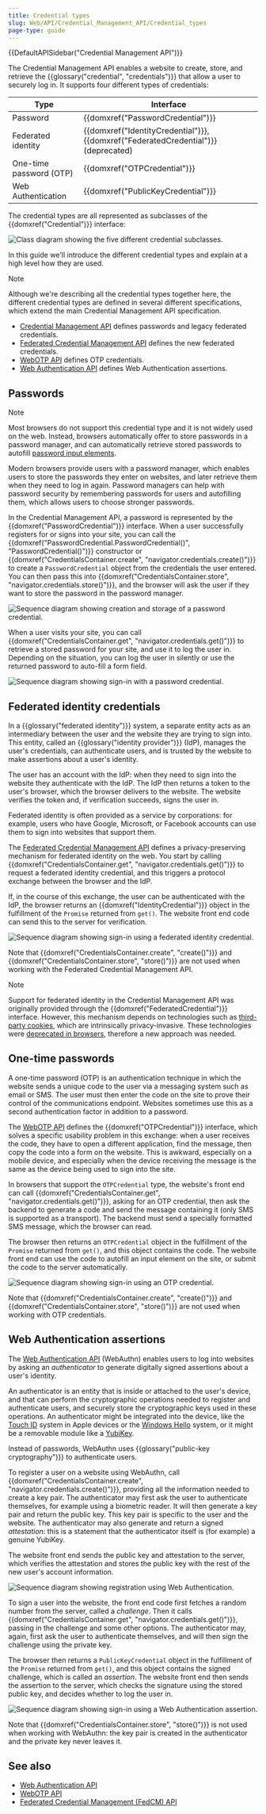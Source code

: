 ```yaml
---
title: Credential types
slug: Web/API/Credential_Management_API/Credential_types
page-type: guide
---
```


{{DefaultAPISidebar("Credential Management API")}}

The Credential Management API enables a website to create, store, and retrieve the {{glossary("credential", "credentials")}} that allow a user to securely log in. It supports four different types of credentials:

| Type                    | Interface                                                                          |
| ----------------------- | ---------------------------------------------------------------------------------- |
| Password                | {{domxref("PasswordCredential")}}                                                  |
| Federated identity      | {{domxref("IdentityCredential")}}, {{domxref("FederatedCredential")}} (deprecated) |
| One-time password (OTP) | {{domxref("OTPCredential")}}                                                       |
| Web Authentication      | {{domxref("PublicKeyCredential")}}                                                 |

The credential types are all represented as subclasses of the {{domxref("Credential")}} interface:

![Class diagram showing the five different credential subclasses.](credential-types.svg)

In this guide we'll introduce the different credential types and explain at a high level how they are used.

> [!NOTE]
> Although we're describing all the credential types together here, the different credential types are defined in several different specifications, which extend the main Credential Management API specification.
>
> - [Credential Management API](https://w3c.github.io/webappsec-credential-management/) defines passwords and legacy federated credentials.
> - [Federated Credential Management API](https://w3c-fedid.github.io/FedCM/) defines the new federated credentials.
> - [WebOTP API](https://wicg.github.io/web-otp/) defines OTP credentials.
> - [Web Authentication API](https://w3c.github.io/webauthn/) defines Web Authentication assertions.

## Passwords

> [!NOTE]
> Most browsers do not support this credential type and it is not widely used on the web. Instead, browsers automatically offer to store passwords in a password manager, and can automatically retrieve stored passwords to autofill [password input elements](/en-US/docs/Web/HTML/Reference/Element/input/password).

Modern browsers provide users with a password manager, which enables users to store the passwords they enter on websites, and later retrieve them when they need to log in again. Password managers can help with password security by remembering passwords for users and autofilling them, which allows users to choose stronger passwords.

In the Credential Management API, a password is represented by the {{domxref("PasswordCredential")}} interface. When a user successfully registers for or signs into your site, you can call the {{domxref("PasswordCredential.PasswordCredential()", "PasswordCredential()")}} constructor or {{domxref("CredentialsContainer.create", "navigator.credentials.create()")}} to create a `PasswordCredential` object from the credentials the user entered. You can then pass this into {{domxref("CredentialsContainer.store", "navigator.credentials.store()")}}, and the browser will ask the user if they want to store the password in the password manager.

![Sequence diagram showing creation and storage of a password credential.](password-create.svg)

When a user visits your site, you can call {{domxref("CredentialsContainer.get", "navigator.credentials.get()")}} to retrieve a stored password for your site, and use it to log the user in. Depending on the situation, you can log the user in silently or use the returned password to auto-fill a form field.

![Sequence diagram showing sign-in with a password credential.](password-get.svg)

## Federated identity credentials

In a {{glossary("federated identity")}} system, a separate entity acts as an intermediary between the user and the website they are trying to sign into. This entity, called an {{glossary("identity provider")}} (IdP), manages the user's credentials, can authenticate users, and is trusted by the website to make assertions about a user's identity.

The user has an account with the IdP: when they need to sign into the website they authenticate with the IdP. The IdP then returns a token to the user's browser, which the browser delivers to the website. The website verifies the token and, if verification succeeds, signs the user in.

Federated identity is often provided as a service by corporations: for example, users who have Google, Microsoft, or Facebook accounts can use them to sign into websites that support them.

The [Federated Credential Management API](/en-US/docs/Web/API/FedCM_API) defines a privacy-preserving mechanism for federated identity on the web. You start by calling {{domxref("CredentialsContainer.get", "navigator.credentials.get()")}} to request a federated identity credential, and this triggers a protocol exchange between the browser and the IdP.

If, in the course of this exchange, the user can be authenticated with the IdP, the browser returns an {{domxref("IdentityCredential")}} object in the fulfillment of the `Promise` returned from `get()`. The website front end code can send this to the server for verification.

![Sequence diagram showing sign-in using a federated identity credential.](fed-cm-get.svg)

Note that {{domxref("CredentialsContainer.create", "create()")}} and {{domxref("CredentialsContainer.store", "store()")}} are not used when working with the Federated Credential Management API.

> [!NOTE]
> Support for federated identity in the Credential Management API was originally provided through the {{domxref("FederatedCredential")}} interface. However, this mechanism depends on technologies such as [third-party cookies](/en-US/docs/Web/Privacy/Guides/Third-party_cookies), which are intrinsically privacy-invasive. These technologies were [deprecated in browsers](/en-US/blog/goodbye-third-party-cookies/), therefore a new approach was needed.

## One-time passwords

A one-time password (OTP) is an authentication technique in which the website sends a unique code to the user via a messaging system such as email or SMS. The user must then enter the code on the site to prove their control of the communications endpoint. Websites sometimes use this as a second authentication factor in addition to a password.

The [WebOTP API](/en-US/docs/Web/API/WebOTP_API) defines the {{domxref("OTPCredential")}} interface, which solves a specific usability problem in this exchange: when a user receives the code, they have to open a different application, find the message, then copy the code into a form on the website. This is awkward, especially on a mobile device, and especially when the device receiving the message is the same as the device being used to sign into the site.

In browsers that support the `OTPCredential` type, the website's front end can call {{domxref("CredentialsContainer.get", "navigator.credentials.get()")}}, asking for an OTP credential, then ask the backend to generate a code and send the message containing it (only SMS is supported as a transport). The backend must send a specially formatted SMS message, which the browser can read.

The browser then returns an `OTPCredential` object in the fulfillment of the `Promise` returned from `get()`, and this object contains the code. The website front end can use the code to autofill an input element on the site, or submit the code to the server automatically.

![Sequence diagram showing sign-in using an OTP credential.](otp-get.svg)

Note that {{domxref("CredentialsContainer.create", "create()")}} and {{domxref("CredentialsContainer.store", "store()")}} are not used when working with OTP credentials.

## Web Authentication assertions

The [Web Authentication API](/en-US/docs/Web/API/Web_Authentication_API) (WebAuthn) enables users to log into websites by asking an _authenticator_ to generate digitally signed assertions about a user's identity.

An authenticator is an entity that is inside or attached to the user's device, and that can perform the cryptographic operations needed to register and authenticate users, and securely store the cryptographic keys used in these operations. An authenticator might be integrated into the device, like the [Touch ID](https://en.wikipedia.org/wiki/Touch_ID) system in Apple devices or the [Windows Hello](https://en.wikipedia.org/wiki/Windows_10#System_security) system, or it might be a removable module like a [YubiKey](https://en.wikipedia.org/wiki/YubiKey).

Instead of passwords, WebAuthn uses {{glossary("public-key cryptography")}} to authenticate users.

To register a user on a website using WebAuthn, call {{domxref("CredentialsContainer.create", "navigator.credentials.create()")}}, providing all the information needed to create a key pair. The authenticator may first ask the user to authenticate themselves, for example using a biometric reader. It will then generate a key pair and return the public key. This key pair is specific to the user and the website. The authenticator may also generate and return a signed _attestation_: this is a statement that the authenticator itself is (for example) a genuine YubiKey.

The website front end sends the public key and attestation to the server, which verifies the attestation and stores the public key with the rest of the new user's account information.

![Sequence diagram showing registration using Web Authentication.](webauth-create.svg)

To sign a user into the website, the front end code first fetches a random number from the server, called a _challenge_. Then it calls {{domxref("CredentialsContainer.get", "navigator.credentials.get()")}}, passing in the challenge and some other options. The authenticator may, again, first ask the user to authenticate themselves, and will then sign the challenge using the private key.

The browser then returns a `PublicKeyCredential` object in the fulfillment of the `Promise` returned from `get()`, and this object contains the signed challenge, which is called an _assertion_. The website front end then sends the assertion to the server, which checks the signature using the stored public key, and decides whether to log the user in.

![Sequence diagram showing sign-in using a Web Authentication assertion.](webauth-get.svg)

Note that {{domxref("CredentialsContainer.store", "store()")}} is not used when working with WebAuthn: the key pair is created in the authenticator and the private key never leaves it.

## See also

- [Web Authentication API](/en-US/docs/Web/API/Web_Authentication_API)
- [WebOTP API](/en-US/docs/Web/API/WebOTP_API)
- [Federated Credential Management (FedCM) API](/en-US/docs/Web/API/FedCM_API)
